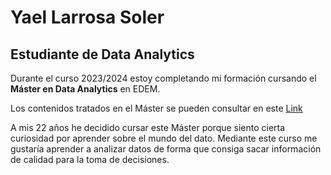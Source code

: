 # Yael Larrosa Soler

## Estudiante de Data Analytics

Durante el curso 2023/2024 estoy completando mi formación cursando el **Máster en Data Analytics** en EDEM.

Los contenidos tratados en el Máster se pueden consultar en este [Link](https://edem.eu/master-big-data-analytics/)

A mis 22 años he decidido cursar este Máster porque siento cierta curiosidad por aprender sobre el mundo del dato. Mediante este curso me gustaría aprender a analizar datos de forma que consiga sacar información de calidad para la toma de decisiones.